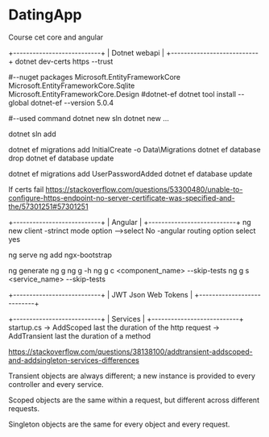 # DatingApp
Course cet core and angular

+---------------------------+
| Dotnet webapi             |
+---------------------------+
dotnet dev-certs https --trust

#--nuget packages
Microsoft.EntityFrameworkCore
Microsoft.EntityFrameworkCore.Sqlite
Microsoft.EntityFrameworkCore.Design
#dotnet-ef
dotnet tool install --global dotnet-ef --version 5.0.4

#--used command
dotnet new sln
dotnet new ...<web api>

dotnet sln add <project>


dotnet ef migrations add InitialCreate -o Data\Migrations 
dotnet ef database drop
dotnet ef database update

dotnet ef migrations add UserPasswordAdded
dotnet ef database update

If certs fail
https://stackoverflow.com/questions/53300480/unable-to-configure-https-endpoint-no-server-certificate-was-specified-and-the/57301251#57301251

+---------------------------+
| Angular                   |
+---------------------------+
ng new client
-strinct mode option -->select No
-angular routing option select yes

ng serve
ng add ngx-bootstrap

ng generate <OR> ng g
ng g -h <HELP>
ng g c <component_name> --skip-tests
ng g s <service_name> --skip-tests

+---------------------------+
| JWT Json Web Tokens       |
+---------------------------+

+---------------------------+
| Services                  |
+---------------------------+
startup.cs  -> AddScoped last the duration of the http request
            -> AddTransient last the duration of a method

https://stackoverflow.com/questions/38138100/addtransient-addscoped-and-addsingleton-services-differences

Transient objects are always different; a new instance is provided to every controller and every service.

Scoped objects are the same within a request, but different across different requests.

Singleton objects are the same for every object and every request. 